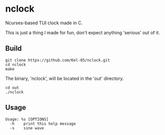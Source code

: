 # nclock
Ncurses-based TUI clock made in C.

This is just a thing I made for fun, don't expect anything 'serious' out of it.

## Build

```
git clone https://github.com/Kel-05/nclock.git
cd nclock
make
```

The binary, 'nclock', will be located in the 'out' directory.

```
cd out
./nclock
```

## Usage

```
Usage: %s [OPTIONS]
  -h    print this help message
  -s    sine wave
```
